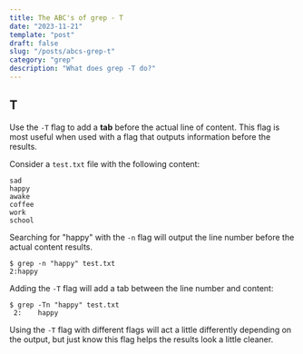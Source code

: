 ```yaml
---
title: The ABC's of grep - T
date: "2023-11-21"
template: "post"
draft: false
slug: "/posts/abcs-grep-t"
category: "grep"
description: "What does grep -T do?"
---
```

T
---

Use the `-T` flag to add a **tab** before the actual line of content.  This flag is most useful when used with a flag that outputs information before the results.  
 
Consider a `test.txt` file with the following content:
```
sad
happy
awake
coffee
work
school
```

Searching for "happy" with the `-n` flag will output the line number before the actual content results.
```
$ grep -n "happy" test.txt
2:happy
```

Adding the `-T` flag will add a tab between the line number and content:
```
$ grep -Tn "happy" test.txt
 2:    happy 
```

Using the `-T` flag with different flags will act a little differently depending on the output, but just know this flag helps the results look a little cleaner.